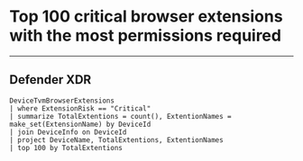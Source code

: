 # Top 100 critical browser extensions with the most permissions required
----
## Defender XDR
```
DeviceTvmBrowserExtensions
| where ExtensionRisk == "Critical"
| summarize TotalExtentions = count(), ExtentionNames = make_set(ExtensionName) by DeviceId
| join DeviceInfo on DeviceId
| project DeviceName, TotalExtentions, ExtentionNames
| top 100 by TotalExtentions
```


